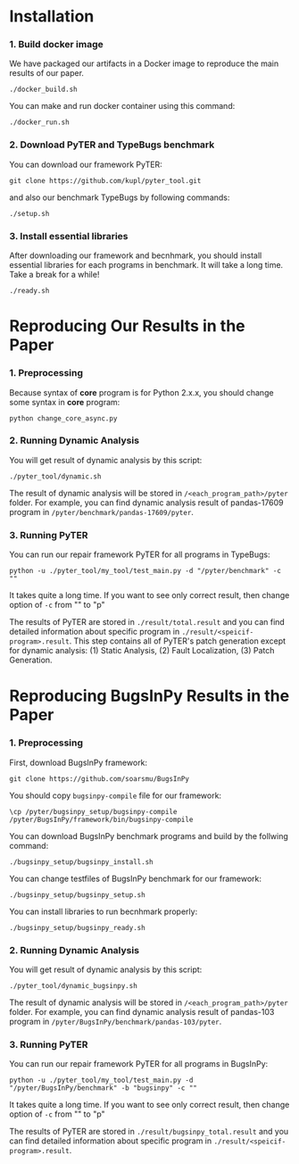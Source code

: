 # Installation

### 1. Build docker image

We have packaged our artifacts in a Docker image to reproduce the main results of our paper.

```
./docker_build.sh
```

You can make and run docker container using this command:

```
./docker_run.sh
```

### 2. Download PyTER and TypeBugs benchmark

You can download our framework PyTER:

```
git clone https://github.com/kupl/pyter_tool.git
```

and also our benchmark TypeBugs by following commands:

```
./setup.sh
```

### 3. Install essential libraries

After downloading our framework and becnhmark, you should install essential libraries for each programs in benchmark.
It will take a long time. Take a break for a while!

```
./ready.sh
```

# Reproducing Our Results in the Paper

### 1. Preprocessing

Because syntax of **core** program is for Python 2.x.x, you should change some syntax in **core** program:

```
python change_core_async.py
```

### 2. Running Dynamic Analysis

You will get result of dynamic analysis by this script:

```
./pyter_tool/dynamic.sh
```

The result of dynamic analysis will be stored in `/<each_program_path>/pyter` folder.
For example, you can find dynamic analysis result of pandas-17609 program in `/pyter/benchmark/pandas-17609/pyter`.

### 3. Running PyTER

You can run our repair framework PyTER for all programs in TypeBugs:

```
python -u ./pyter_tool/my_tool/test_main.py -d "/pyter/benchmark" -c "" 
```

It takes quite a long time.
If you want to see only correct result, then change option of `-c` from "" to "p"

The results of PyTER are stored in `./result/total.result` and you can find detailed information about specific program in `./result/<speicif-program>.result`.
This step contains all of PyTER's patch generation except for dynamic analysis: (1) Static Analysis, (2) Fault Localization, (3) Patch Generation.

# Reproducing BugsInPy Results in the Paper

### 1. Preprocessing

First, download BugsInPy framework:

```
git clone https://github.com/soarsmu/BugsInPy
```

You should copy `bugsinpy-compile` file for our framework:

```
\cp /pyter/bugsinpy_setup/bugsinpy-compile /pyter/BugsInPy/framework/bin/bugsinpy-compile
```

You can download BugsInPy benchmark programs and build by the follwing command:

```
./bugsinpy_setup/bugsinpy_install.sh
```

You can change testfiles of BugsInPy benchmark for our framework:

```
./bugsinpy_setup/bugsinpy_setup.sh
```

You can install libraries to run becnhmark properly:

```
./bugsinpy_setup/bugsinpy_ready.sh
```

### 2. Running Dynamic Analysis

You will get result of dynamic analysis by this script:

```
./pyter_tool/dynamic_bugsinpy.sh
```

The result of dynamic analysis will be stored in `/<each_program_path>/pyter` folder.
For example, you can find dynamic analysis result of pandas-103 program in `/pyter/BugsInPy/benchmark/pandas-103/pyter`.

### 3. Running PyTER

You can run our repair framework PyTER for all programs in BugsInPy:

```
python -u ./pyter_tool/my_tool/test_main.py -d "/pyter/BugsInPy/benchmark" -b "bugsinpy" -c "" 
```

It takes quite a long time.
If you want to see only correct result, then change option of `-c` from "" to "p"

The results of PyTER are stored in `./result/bugsinpy_total.result` and you can find detailed information about specific program in `./result/<speicif-program>.result`.
